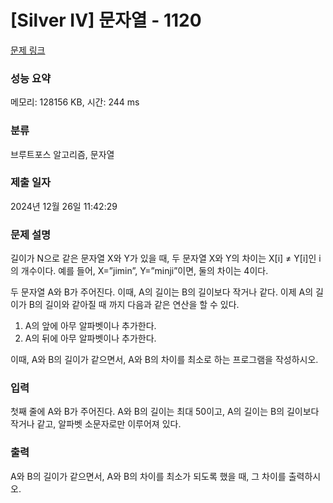 # [Silver IV] 문자열 - 1120 

[문제 링크](https://www.acmicpc.net/problem/1120) 

### 성능 요약

메모리: 128156 KB, 시간: 244 ms

### 분류

브루트포스 알고리즘, 문자열

### 제출 일자

2024년 12월 26일 11:42:29

### 문제 설명

<p>길이가 N으로 같은 문자열 X와 Y가 있을 때, 두 문자열 X와 Y의 차이는 X[i] ≠ Y[i]인 i의 개수이다. 예를 들어, X=”jimin”, Y=”minji”이면, 둘의 차이는 4이다.</p>

<p>두 문자열 A와 B가 주어진다. 이때, A의 길이는 B의 길이보다 작거나 같다. 이제 A의 길이가 B의 길이와 같아질 때 까지 다음과 같은 연산을 할 수 있다.</p>

<ol>
	<li>A의 앞에 아무 알파벳이나 추가한다.</li>
	<li>A의 뒤에 아무 알파벳이나 추가한다.</li>
</ol>

<p>이때, A와 B의 길이가 같으면서, A와 B의 차이를 최소로 하는 프로그램을 작성하시오.</p>

### 입력 

 <p>첫째 줄에 A와 B가 주어진다. A와 B의 길이는 최대 50이고, A의 길이는 B의 길이보다 작거나 같고, 알파벳 소문자로만 이루어져 있다.</p>

### 출력 

 <p>A와 B의 길이가 같으면서, A와 B의 차이를 최소가 되도록 했을 때, 그 차이를 출력하시오.</p>

